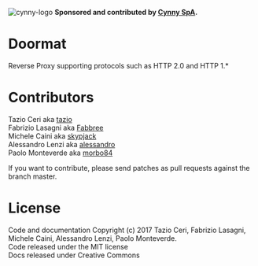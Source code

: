 ![cynny-logo](https://web.cynny.com/live/static/favicon/favicon-16.png) **Sponsored and contributed by [Cynny SpA](https://www.cynny.com/).**

# Doormat
Reverse Proxy supporting protocols such as HTTP 2.0 and HTTP 1.*

# Contributors

Tazio Ceri aka [tazio](https://github.com/tazio)<br/>
Fabrizio Lasagni aka [Fabbree](https://github.com/fabbree)<br/>
Michele Caini aka [skypjack](https://github.com/skypjack)<br/>
Alessandro Lenzi aka [alessandro](https://github.com/alessandrolenzi)<br/>
Paolo Monteverde aka [morbo84](https://github.com/morbo84)<br/>

If you want to contribute, please send patches as pull requests against the branch master.

# License

Code and documentation Copyright (c) 2017 Tazio Ceri, Fabrizio Lasagni, Michele Caini, Alessandro Lenzi, Paolo Monteverde.<br/>
Code released under the MIT license <br/>
Docs released under Creative Commons


